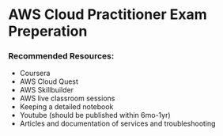 # AWS Cloud Practitioner Exam Preperation
### Recommended Resources:
- Coursera
- AWS Cloud Quest
- AWS Skillbuilder
- AWS live classroom sessions
- Keeping a detailed notebook
- Youtube (should be published within 6mo-1yr)
- Articles and documentation of services and troubleshooting
